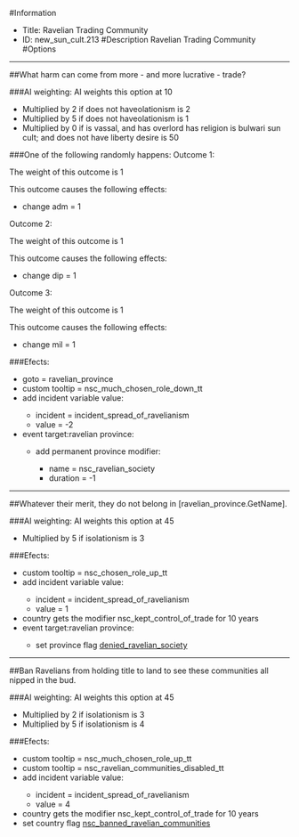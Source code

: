 #Information
 - Title: Ravelian Trading Community
 - ID: new_sun_cult.213
#Description
Ravelian Trading Community
#Options

___
##What harm can come from more - and more lucrative - trade?

###AI weighting:
AI weights this option at 10
 - Multiplied by 2 if does not haveolationism is 2
 - Multiplied by 5 if does not haveolationism is 1
 - Multiplied by 0 if is vassal, and  has overlord has religion is bulwari sun cult; and does not have liberty desire is 50


###One of the following randomly happens:
Outcome 1:

The weight of this outcome is 1

This outcome causes the following effects:<ul><li>change adm = 1</li></ul>
Outcome 2:

The weight of this outcome is 1

This outcome causes the following effects:<ul><li>change dip = 1</li></ul>
Outcome 3:

The weight of this outcome is 1

This outcome causes the following effects:<ul><li>change mil = 1</li></ul>

###Efects:<ul><li>goto = ravelian_province</li><li>custom tooltip = nsc_much_chosen_role_down_tt</li><li>add incident variable value:</li><ul><li>incident = incident_spread_of_ravelianism</li><li>value = -2</li></ul><li>event target:ravelian province:</li><ul><li>add permanent province modifier:</li><ul><li>name = nsc_ravelian_society</li><li>duration = -1</li></ul></ul></ul>

___
##Whatever their merit, they do not belong in [ravelian_province.GetName].

###AI weighting:
AI weights this option at 45
 - Multiplied by 5 if isolationism is 3


###Efects:<ul><li>custom tooltip = nsc_chosen_role_up_tt</li><li>add incident variable value:</li><ul><li>incident = incident_spread_of_ravelianism</li><li>value = 1</li></ul><li>country gets the modifier nsc_kept_control_of_trade for 10 years</li><li>event target:ravelian province:</li><ul><li>set province flag [denied_ravelian_society](../flags/denied_ravelian_society.md)</li></ul></ul>

___
##Ban Ravelians from holding title to land to see these communities all nipped in the bud.

###AI weighting:
AI weights this option at 45
 - Multiplied by 2 if isolationism is 3
 - Multiplied by 5 if isolationism is 4


###Efects:<ul><li>custom tooltip = nsc_much_chosen_role_up_tt</li><li>custom tooltip = nsc_ravelian_communities_disabled_tt</li><li>add incident variable value:</li><ul><li>incident = incident_spread_of_ravelianism</li><li>value = 4</li></ul><li>country gets the modifier nsc_kept_control_of_trade for 10 years</li><li>set country flag [nsc_banned_ravelian_communities](../flags/nsc_banned_ravelian_communities.md)</li></ul>
